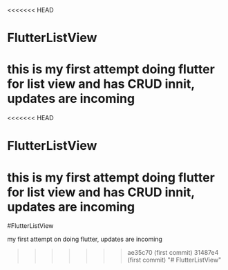 <<<<<<< HEAD
# FlutterListView
this is my first attempt doing flutter for list view and has CRUD innit, updates are incoming
=======
<<<<<<< HEAD
# FlutterListView
this is my first attempt doing flutter for list view and has CRUD innit, updates are incoming
=======
#FlutterListView

my first attempt on doing flutter, updates are incoming
>>>>>>> ae35c70 (first commit)
>>>>>>> 31487e4 (first commit)
"# FlutterListView" 
